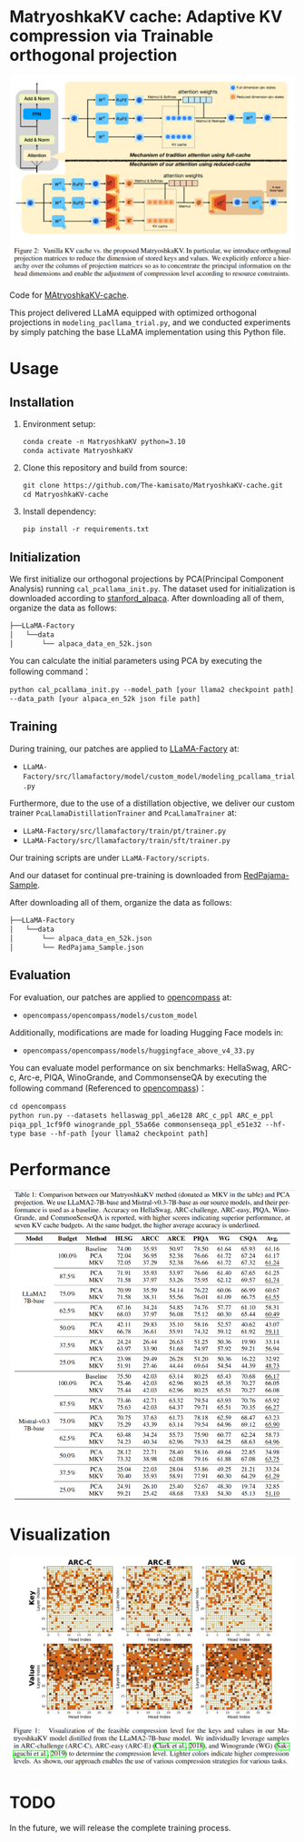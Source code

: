 # MatryoshkaKV cache: Adaptive KV compression via Trainable orthogonal projection

![architecture](https://github.com/The-kamisato/MatryoshkaKV-cache/blob/main/figure/architecture.jpg)

Code for [MAtryoshkaKV-cache](https://arxiv.org/abs/2410.14731).

This project delivered LLaMA equipped with optimized orthogonal projections in `modeling_pacllama_trial.py`, and we conducted experiments by simply patching the base LLaMA implementation using this Python file.

# Usage
## Installation
1. Environment setup:
   ```
   conda create -n MatryoshkaKV python=3.10
   conda activate MatryoshkaKV
   ```
2. Clone this repository and build from source:
   ```
   git clone https://github.com/The-kamisato/MatryoshkaKV-cache.git
   cd MatryoshkaKV-cache
   ```
4. Install dependency:
   ```
   pip install -r requirements.txt
   ```
## Initialization
We first initialize our orthogonal projections by PCA(Principal Component Analysis) running `cal_pcallama_init.py`. 
The dataset used for initialization is downloaded according to [stanford_alpaca](https://github.com/tatsu-lab/stanford_alpaca.git).
After downloading all of them, organize the data as follows:
```
├──LLaMA-Factory
│   └──data
│       └── alpaca_data_en_52k.json
```

You can calculate the initial parameters using PCA by executing the following command：

```
python cal_pcallama_init.py --model_path [your llama2 checkpoint path] --data_path [your alpaca_en_52k json file path]
```

## Training
During training, our patches are applied to [LLaMA-Factory](https://github.com/hiyouga/LLaMA-Factory.git) at:
- `LLaMA-Factory/src/llamafactory/model/custom_model/modeling_pcallama_trial.py`

Furthermore, due to the use of a distillation objective, we deliver our custom trainer `PcaLlamaDistillationTrainer` and  `PcaLlamaTrainer` at:
- `LLaMA-Factory/src/llamafactory/train/pt/trainer.py`
- `LLaMA-Factory/src/llamafactory/train/sft/trainer.py`

Our training scripts are under `LLaMA-Factory/scripts`. 

And our dataset for continual pre-training is downloaded from [RedPajama-Sample](https://huggingface.co/datasets/togethercomputer/RedPajama-Data-1T-Sample). 

After downloading all of them, organize the data as follows:
```
├──LLaMA-Factory
│   └──data
│       └── alpaca_data_en_52k.json
│       └── RedPajama_Sample.json
```
## Evaluation
For evaluation, our patches are applied to [opencompass](https://github.com/open-compass/opencompass.git) at:
- `opencompass/opencompass/models/custom_model`
  
Additionally, modifications are made for loading Hugging Face models in:
- `opencompass/opencompass/models/huggingface_above_v4_33.py`

You can evaluate model performance on six benchmarks: HellaSwag, ARC-c, Arc-e, PIQA, WinoGrande, and CommonsenseQA by executing the following command (Referenced to [opencompass](https://github.com/open-compass/opencompass.git))：
```
cd opencompass
python run.py --datasets hellaswag_ppl_a6e128 ARC_c_ppl ARC_e_ppl piqa_ppl_1cf9f0 winogrande_ppl_55a66e commonsenseqa_ppl_e51e32 --hf-type base --hf-path [your llama2 checkpoint path]  
```


# Performance

![result table](https://github.com/The-kamisato/MatryoshkaKV-cache/blob/main/figure/result_table.jpg)

# Visualization

![compression rate](https://github.com/The-kamisato/MatryoshkaKV-cache/blob/main/figure/compression_rate.jpg)

# TODO

In the future, we will release the complete training process.
